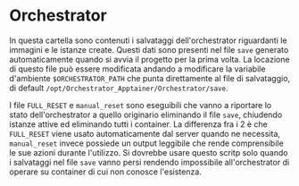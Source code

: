 # Orchestrator

In questa cartella sono contenuti i salvataggi dell'orchestrator riguardanti le immagini e le istanze create. Questi dati sono presenti nel file `save` generato automaticamente quando si avvia il progetto per la prima volta. La locazione di questo file può essere modificata andando a modificare la variabile d'ambiente `$ORCHESTRATOR_PATH` che punta direttamente al file di salvataggio, di default `/opt/Orchestrator_Apptainer/Orchestrator/save`.

I file `FULL_RESET` e `manual_reset` sono eseguibili che vanno a riportare lo stato dell'orchestrator a quello originario eliminando il file `save`, chiudendo istanze attive ed eliminando tutti i container. La differenza fra i 2 è che `FULL_RESET` viene usato automaticamente dal server quando ne necessita, `manual_reset` invece possiede un output leggibile che rende comprensibile le sue azioni durante l'utilizzo. Si dovrebbe usare questo scritp solo quando i salvataggi nel file `save` vanno persi rendendo impossibile all'orchestrator di operare su container di cui non conosce l'esistenza.


